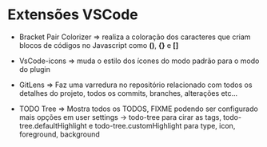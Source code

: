 
# Extensões VSCode

- Bracket Pair Colorizer => realiza a coloração dos caracteres que criam blocos de códigos no Javascript como **()**, **{}** e **[]** 

- VsCode-icons => muda o estilo dos ícones do modo padrão para o modo do plugin

- GitLens => Faz uma varredura no repositório relacionado com todos os detalhes do projeto, todos os commits, branches, alterações etc...

- TODO Tree => Mostra todos os TODOS, FIXME podendo ser configurado mais opções em user settings -> todo-tree para cirar as tags, todo-tree.defaultHighlight e todo-tree.customHighlight para type, icon, foreground, background